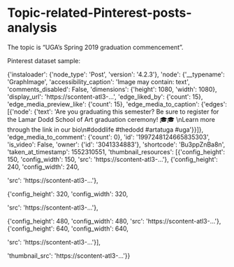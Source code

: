 # Topic-related-Pinterest-posts-analysis
  The topic is “UGA’s Spring 2019 graduation commencement”.



















Pinterest dataset sample:

{'instaloader': {'node_type': 'Post', 'version': '4.2.3'},
'node': {'__typename': 'GraphImage',
'accessibility_caption': 'Image may contain: text',
'comments_disabled': False,
'dimensions': {'height': 1080, 'width': 1080},
'display_url': 'https://scontent-atl3-...',
'edge_liked_by': {'count': 15},
'edge_media_preview_like': {'count': 15},
'edge_media_to_caption': {'edges': [{'node': {'text': 'Are you
graduating this semester? Be sure to register for the Lamar Dodd School of Art
graduation ceremony! 🎓🎓 \nLearn more through the link in our bio\n#doddlife
#thedodd #artatuga #uga'}}]},
'edge_media_to_comment': {'count': 0},
'id': '1997248124665835303',
'is_video': False,
'owner': {'id': '3041334883'},
'shortcode': 'Bu3ppZnBa8n',
'taken_at_timestamp': 1552310551,
'thumbnail_resources': [{'config_height': 150,
'config_width': 150,
'src': 'https://scontent-atl3-...'},
{'config_height': 240,
'config_width': 240,

'src': 'https://scontent-atl3-...'},

{'config_height': 320,
'config_width': 320,

'src': 'https://scontent-atl3-...'},

{'config_height': 480,
'config_width': 480,
'src': 'https://scontent-atl3-...'},
{'config_height': 640,
'config_width': 640,

'src': 'https://scontent-atl3-...'}],

'thumbnail_src': 'https://scontent-atl3-...'}}
